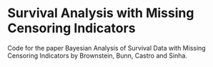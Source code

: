 # Survival Analysis with Missing Censoring Indicators
Code for the paper Bayesian Analysis of Survival Data with Missing Censoring Indicators by Brownstein, Bunn, Castro and Sinha.
